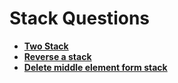 # Stack Questions

- [**Two Stack**](TwoStack.md) 
- [**Reverse a stack**](Reverse_a_String.cpp)
- [**Delete middle element form stack**](DeleteMiddleElement.md)